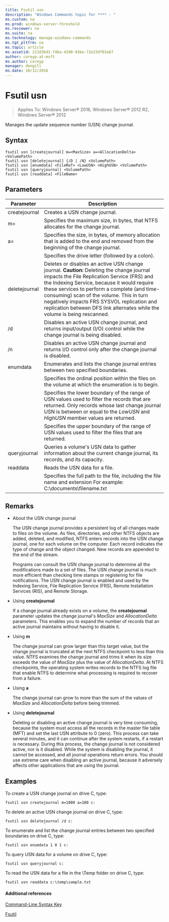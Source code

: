 ```yaml
---
title: Fsutil usn
description: "Windows Commands topic for **** - "
ms.custom: na
ms.prod: windows-server-threshold
ms.reviewer: na
ms.suite: na
ms.technology: manage-windows-commands
ms.tgt_pltfrm: na
ms.topic: article
ms.assetid: 213d36d1-f4ba-4390-93be-72e23df03a67
author: coreyp-at-msft
ms.author: coreyp
manager: dongill
ms.date: 10/12/2016
---
```

# Fsutil usn

>Applies To: Windows Server&reg; 2016, Windows Server&reg; 2012 R2, Windows Server&reg; 2012

Manages the update sequence number \(USN\) change journal.  
  
## Syntax  
  
```  
fsutil usn [createjournal] m=<MaxSize> a=<AllocationDelta> <VolumePath>  
fsutil usn [deletejournal] {/D | /N} <VolumePath>  
fsutil usn [enumdata] <FileRef> <LowUSN> <HighUSN> <VolumePath>  
fsutil usn [queryjournal] <VolumePath>  
fsutil usn [readdata] <FileName>  
```  
  
## Parameters  
  
|Parameter|Description|  
|-------|--------|  
|createjournal|Creates a USN change journal.|  
|m\=<MaxSize>|Specifies the maximum size, in bytes, that NTFS allocates for the change journal.|  
|a\=<AllocationDelta>|Specifies the size, in bytes, of memory allocation that is added to the end and removed from the beginning of the change journal.|  
|<VolumePath>|Specifies the drive letter \(followed by a colon\).|  
|deletejournal|Deletes or disables an active USN change journal. **Caution:** Deleting the change journal impacts the File Replication Service \(FRS\) and the Indexing Service, because it would require these services to perform a complete \(and time\-consuming\) scan of the volume. This in turn negatively impacts FRS SYSVOL replication and replication between DFS link alternates while the volume is being rescanned.|  
|\/d|Disables an active USN change journal, and returns input\/output \(I\/O\) control while the change journal is being disabled.|  
|\/n|Disables an active USN change journal and returns I\/O control only after the change journal is disabled.|  
|enumdata|Enumerates and lists the change journal entries between two specified boundaries.|  
|<FileRef>|Specifies the ordinal position within the files on the volume at which the enumeration is to begin.|  
|<LowUSN>|Specifies the lower boundary of the range of USN values used to filter the records that are returned. Only records whose last change journal USN is between or equal to the *LowUSN* and *HighUSN* member values are returned.|  
|<HighUSN>|Specifies the upper boundary of the range of USN values used to filter the files that are returned.|  
|queryjournal|Queries a volume's USN data to gather information about the current change journal, its records, and its capacity.|  
|readdata|Reads the USN data for a file.|  
|<FileName>|Specifies the full path to the file, including the file name and extension For example: C:\\documents\\filename.txt|  
  
## Remarks  
  
-   About the USN change journal  
  
    The USN change journal provides a persistent log of all changes made to files on the volume. As files, directories, and other NTFS objects are added, deleted, and modified, NTFS enters records into the USN change journal, one for each volume on the computer. Each record indicates the type of change and the object changed. New records are appended to the end of the stream.  
  
    Programs can consult the USN change journal to determine all the modifications made to a set of files. The USN change journal is much more efficient than checking time stamps or registering for file notifications. The USN change journal is enabled and used by the Indexing Service, File Replication Service \(FRS\), Remote Installation Services \(RIS\), and Remote Storage.  
  
-   Using **createjournal**  
  
    If a change journal already exists on a volume, the **createjournal** parameter updates the change journal's *MaxSize* and *AllocationDelta* parameters. This enables you to expand the number of records that an active journal maintains without having to disable it.  
  
-   Using **m**  
  
    The change journal can grow larger than this target value, but the change journal is truncated at the next NTFS checkpoint to less than this value. NTFS examines the change journal and trims it when its size exceeds the value of *MaxSize* plus the value of *AllocationDelta*. At NTFS checkpoints, the operating system writes records to the NTFS log file that enable NTFS to determine what processing is required to recover from a failure.  
  
-   Using **a**  
  
    The change journal can grow to more than the sum of the values of *MaxSize* and *AllocationDelta* before being trimmed.  
  
-   Using **deletejournal**  
  
    Deleting or disabling an active change journal is very time consuming, because the system must access all the records in the master file table \(MFT\) and set the last USN attribute to 0 \(zero\). This process can take several minutes, and it can continue after the system restarts, if a restart is necessary. During this process, the change journal is not considered active, nor is it disabled. While the system is disabling the journal, it cannot be accessed, and all journal operations return errors. You should use extreme care when disabling an active journal, because it adversely affects other applications that are using the journal.  
  
## <a name="BKMK_examples"></a>Examples  
To create a USN change journal on drive C, type:  
  
```  
fsutil usn createjournal m=1000 a=100 c:  
```  
  
To delete an active USN change journal on drive C, type:  
  
```  
fsutil usn deletejournal /d c:  
```  
  
To enumerate and list the change journal entries between two specified boundaries on drive C, type:  
  
```  
fsutil usn enumdata 1 0 1 c:  
```  
  
To query USN data for a volume on drive C, type:  
  
```  
fsutil usn queryjournal c:  
```  
  
To read the USN data for a file in the \\Temp folder on drive C, type:  
  
```  
fsutil usn readdata c:\temp\sample.txt  
```  
  
#### Additional references  
[Command-Line Syntax Key](Command-Line-Syntax-Key.md)  
  
[Fsutil](Fsutil.md)  
  

